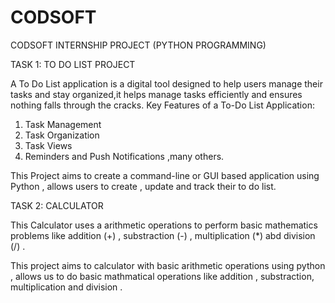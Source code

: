 # CODSOFT
CODSOFT INTERNSHIP PROJECT (PYTHON PROGRAMMING)

TASK 1: TO DO LIST PROJECT

A To Do List application is a digital tool designed to help users manage their tasks and stay organized,it helps manage tasks efficiently and ensures nothing falls through the cracks.
Key Features of a To-Do List Application:
1. Task Management
2. Task Organization
3. Task Views
4. Reminders and Push Notifications ,many others.
                                                                                                     
 This Project aims to create a command-line or GUI based application using Python , allows users to create , update and track their to do list.


 TASK 2: CALCULATOR

 This Calculator uses a arithmetic operations to perform basic mathematics problems like addition (+) , substraction (-) , multiplication  (*) abd division (/) .

 This project aims to calculator with basic arithmetic operations using python , allows us to do basic mathmatical operations like addition , substraction, multiplication  and division .

 
